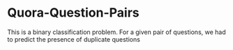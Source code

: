 # Quora-Question-Pairs
This is a binary classification problem. For a given pair of questions, we had to predict the presence of duplicate questions
